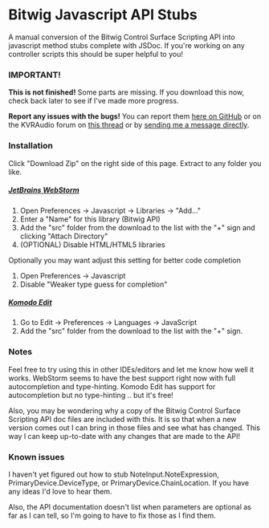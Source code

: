 Bitwig Javascript API Stubs
================

A manual conversion of the Bitwig Control Surface Scripting API into javascript method stubs complete with JSDoc. If you're working on any controller scripts this should be super helpful to you!

### IMPORTANT!
**This is not finished!** Some parts are missing. If you download this now, check back later to see if I've made more progress.

**Report any issues with the bugs!** You can report them [here on GitHub](https://github.com/trappar/bitwig-api-stubs/issues) or on the KVRAudio forum on [this thread](http://www.kvraudio.com/forum/viewtopic.php?f=259&t=409513) or by [sending me a message directly](http://www.kvraudio.com/forum/ucp.php?i=pm&mode=compose&u=325394).

### Installation
Click "Download Zip" on the right side of this page. Extract to any folder you like.

##### [JetBrains WebStorm](http://www.jetbrains.com/webstorm/)
1. Open Preferences -> Javascript -> Libraries -> "Add..."
2. Enter a "Name" for this library (Bitwig API)
2. Add the "src" folder from the download to the list with the "+" sign and clicking "Attach Directory"
3. (OPTIONAL) Disable HTML/HTML5 libraries

Optionally you may want adjust this setting for better code completion
1. Open Preferences -> Javascript
2. Disable "Weaker type guess for completion"

##### [Komodo Edit](http://komodoide.com/komodo-edit/)
1. Go to Edit -> Preferences -> Languages -> JavaScript
2. Add the "src" folder from the download to the list with the "+" sign.

### Notes
Feel free to try using this in other IDEs/editors and let me know how well it works. WebStorm seems to have the best support right now with full autocompletion and type-hinting. Komodo Edit has support for autocompletion but no type-hinting .. but it's free!

Also, you may be wondering why a copy of the Bitwig Control Surface Scripting API doc files are included with this. It is so that when a new version comes out I can bring in those files and see what has changed. This way I can keep up-to-date with any changes that are made to the API!

### Known issues
I haven't yet figured out how to stub NoteInput.NoteExpression, PrimaryDevice.DeviceType, or PrimaryDevice.ChainLocation. If you have any ideas I'd love to hear them.

Also, the API documentation doesn't list when parameters are optional as far as I can tell, so I'm going to have to fix those as I find them.